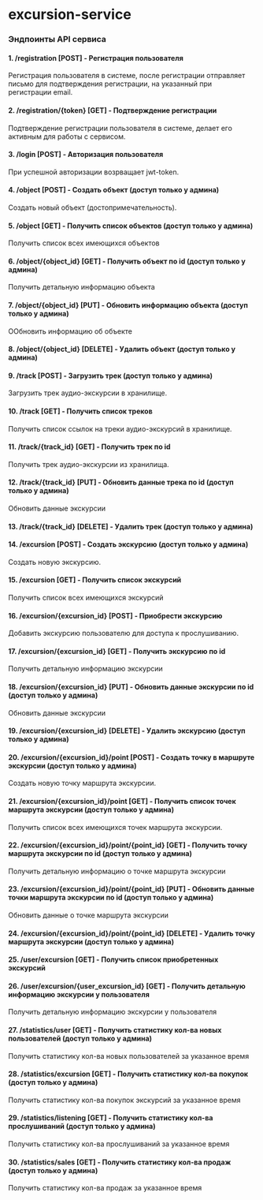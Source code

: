 # excursion-service

### Эндпоинты API сервиса

#### 1. /registration [POST] - Регистрация пользователя
Регистрация пользователя в системе, после регистрации отправляет письмо для подтверждения регистрации,
на указанный при регистрации email. 

#### 2. /registration/{token} [GET] - Подтверждение регистрации
Подтверждение регистрации пользователя в системе, делает его активным для работы с сервисом.

#### 3. /login [POST] - Авторизация пользователя 
При успешной авторизации возрващает jwt-token.

#### 4. /object [POST] - Создать объект (доступ только у админа) 
Создать новый объект (достопримечательность). 

#### 5. /object [GET] - Получить список объектов (доступ только у админа)
Получить список всех имеющихся объектов

#### 6. /object/{object_id} [GET] - Получить объект по id (доступ только у админа) 
Получить детальную информацию объекта

#### 7. /object/{object_id} [PUT] - Обновить информацию объекта (доступ только у админа) 
ООбновить информацию об объекте

#### 8. /object/{object_id} [DELETE] - Удалить объект (доступ только у админа) 

#### 9. /track [POST] - Загрузить трек (доступ только у админа)
Загрузить трек аудио-экскурсии в хранилище.

#### 10. /track [GET] - Получить список треков
Получить список ссылок на треки аудио-экскурсий в хранилище.

#### 11. /track/{track_id} [GET] - Получить трек по id
Получить трек аудио-экскурсии из хранилища.

#### 12. /track/{track_id} [PUT] - Обновить данные трека по id (доступ только у админа)
Обновить данные экскурсии

#### 13. /track/{track_id} [DELETE] - Удалить трек (доступ только у админа)

#### 14. /excursion [POST] - Создать экскурсию (доступ только у админа)
Создать новую экскурсию.

#### 15. /excursion [GET] - Получить список экскурсий
Получить список всех имеющихся экскурсий

#### 16. /excursion/{excursion_id} [POST] - Приобрести экскурсию
Добавить экскурсию пользователю для доступа к прослушиванию.

#### 17. /excursion/{excursion_id} [GET] - Получить экскурсию по id
Получить детальную информацию экскурсии

#### 18. /excursion/{excursion_id} [PUT] - Обновить данные экскурсии по id (доступ только у админа)
Обновить данные экскурсии

#### 19. /excursion/{excursion_id} [DELETE] - Удалить экскурсию (доступ только у админа)

#### 20. /excursion/{excursion_id}/point [POST] - Создать точку в маршруте экскурсии (доступ только у админа)
Создать новую точку маршрута экскурсии.

#### 21. /excursion/{excursion_id}/point [GET] - Получить список точек маршрута экскурсии (доступ только у админа)
Получить список всех имеющихся точек маршрута экскурсии.

#### 22. /excursion/{excursion_id}/point/{point_id} [GET] - Получить точку маршрута экскурсии по id (доступ только у админа)
Получить детальную информацию о точке маршрута экскурсии

#### 23.  /excursion/{excursion_id}/point/{point_id} [PUT] - Обновить данные точки маршрута экскурсии по id (доступ только у админа)
Обновить данные о точке маршрута экскурсии

#### 24.  /excursion/{excursion_id}/point/{point_id} [DELETE] - Удалить точку маршрута экскурсии (доступ только у админа)

#### 25. /user/excursion [GET] - Получить список приобретенных экскурсий

#### 26. /user/excursion/{user_excursion_id} [GET] - Получить детальную информацию экскурсии у пользователя
Получить детальную информацию экскурсии у пользователя

#### 27. /statistics/user [GET] - Получить статистику кол-ва новых пользователей (доступ только у админа)
Получить статистику кол-ва новых пользователей за указанное время

#### 28. /statistics/excursion [GET] - Получить статистику кол-ва покупок (доступ только у админа)
Получить статистику кол-ва покупок экскурсий за указанное время

#### 29. /statistics/listening [GET] - Получить статистику кол-ва прослушиваний (доступ только у админа)
Получить статистику кол-ва прослушиваний за указанное время

#### 30. /statistics/sales [GET] - Получить статистику кол-ва продаж (доступ только у админа)
Получить статистику кол-ва продаж за указанное время